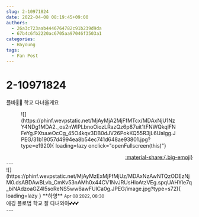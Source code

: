 ```yaml
---
slug: 2-10971824
date: 2022-04-08 08:19:45+09:00
authors:
  - 26a3c723aab4446764782c91b239d9da
  - 67b4c6fb2220ac6705aa97046f3503a1
categories:
  - Hayoung
tags:
  - Fan Post
---
```


# 2-10971824

<div class="post-container" markdown="1">
<div class="content-container md-sidebar__scrollwrap" markdown="1">

플바👋🏻 학교 다녀올게요
<figure markdown="1">
![](https://phinf.wevpstatic.net/MjAyMjA2MjFfMTcx/MDAxNjU1NzY4NDg1MDA2._os2nWIPLbnoOiozLRazQz6p87uit1tFNWQkqlFNFeYg.PXtuueOcCg_45O4kqv3DB0dJV26PokKQ55R3jL6Ualgg.JPEG/31b19057d4994ea8b54ec741d648ae93801.jpg?type=e1920){ loading=lazy onclick="openFullscreen(this)"}
</figure>


</div>
</div>

<div style="text-align: right;" markdown="1">
<a href="https://weverse.io/fromis9/fanpost/2-10971824" style="text-align: right;">:material-share:{.big-emoji}</a>
</div>
---

<div class="comments-container md-sidebar__scrollwrap" markdown="1">
<div class="comment" markdown="1">
<div class='id-container' markdown="1">
![](https://phinf.wevpstatic.net/MjAyMzExMjFfMjUz/MDAxNzAwNTQzODEzNjM0.dsABDAwBLvb_CmKv53nAMh0x44CV1NvJRUsHloAtzVEg.spqUAHYle7q_biNAdzoaGZ4l5soReNS5ww6awFUlCa0g.JPEG/image.jpg?type=s72){ loading=lazy }
**<span class="artist">하영</span>** <small>Apr 08 2022, 08:30</small><br>
</div>
<div class='comment-body' markdown="1">
애깅 플로법 학교 잘 다녀와아💕💕💕
</div>
</div>
</div>
---
